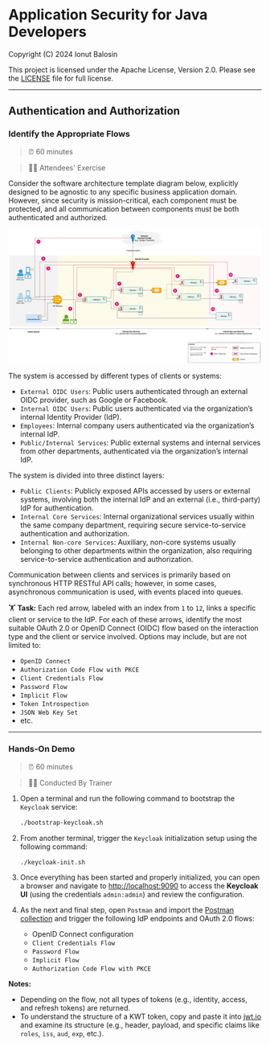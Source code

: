 # Application Security for Java Developers

Copyright (C) 2024 Ionut Balosin

This project is licensed under the Apache License, Version 2.0.
Please see the [LICENSE](license/LICENSE) file for full license.

---

## Authentication and Authorization

### Identify the Appropriate Flows

> ⏰ 60 minutes

> 👨‍🎓 Attendees' Exercise

Consider the software architecture template diagram below, explicitly designed to be agnostic to any specific business application domain. However, since security is mission-critical, each component must be protected, and all communication between components must be both authenticated and authorized.

<p align="center">
  <img alt="eCommerce" title="eCommerce" src="assets/diagrams/software-architecture-diagram-authn-authz.svg">
</p>

The system is accessed by different types of clients or systems:

- `External OIDC Users`: Public users authenticated through an external OIDC provider, such as Google or Facebook.
- `Internal OIDC Users`: Public users authenticated via the organization’s internal Identity Provider (IdP).
- `Employees`: Internal company users authenticated via the organization’s internal IdP.
- `Public/Internal Services`: Public external systems and internal services from other departments, authenticated via the organization’s internal IdP.

The system is divided into three distinct layers:

- `Public Clients`: Publicly exposed APIs accessed by users or external systems, involving both the internal IdP and an external (i.e., third-party) IdP for authentication.
- `Internal Core Services`: Internal organizational services usually within the same company department, requiring secure service-to-service authentication and authorization.
- `Internal Non-core Services`: Auxiliary, non-core systems usually belonging to other departments within the organization, also requiring service-to-service authentication and authorization.

Communication between clients and services is primarily based on synchronous HTTP RESTful API calls; however, in some cases, asynchronous communication is used, with events placed into queues.

🏋️ **Task:** Each red arrow, labeled with an index from `1` to `12`, links a specific client or service to the IdP. 
For each of these arrows, identify the most suitable OAuth 2.0 or OpenID Connect (OIDC) flow based on the interaction type and the client or service  involved. 
Options may include, but are not limited to:

- `OpenID Connect`
- `Authorization Code Flow with PKCE`
- `Client Credentials Flow`
- `Password Flow`
- `Implicit Flow`
- `Token Introspection`
- `JSON Web Key Set`
- etc.

---

### Hands-On Demo

> ⏰ 60 minutes

> 👨‍💼 Conducted By Trainer

1. Open a terminal and run the following command to bootstrap the `Keycloak` service:

    ```bash
    ./bootstrap-keycloak.sh
    ```

2. From another terminal, trigger the `Keycloak` initialization setup using the following command:

    ```bash
    ./keycloak-init.sh
    ```

3. Once everything has been started and properly initialized, you can open a browser and navigate to [http://localhost:9090](http://localhost:9090) to access the **Keycloak UI** (using the credentials `admin:admin`) and review the configuration.

4. As the next and final step, open `Postman` and import the [Postman collection](postman) and trigger the following IdP endpoints and OAuth 2.0 flows:
    - OpenID Connect configuration
    - `Client Credentials Flow`
    - `Password Flow`
    - `Implicit Flow`
    - `Authorization Code Flow with PKCE`

**Notes:**
- Depending on the flow, not all types of tokens (e.g., identity, access, and refresh tokens) are returned.
- To understand the structure of a KWT token, copy and paste it into [jwt.io](https://jwt.io) and examine its structure (e.g., header, payload, and specific claims like `roles`, `iss`, `aud`, `exp`, etc.).